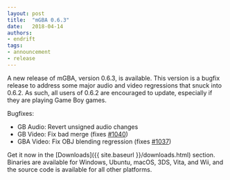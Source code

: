 ```yaml
---
layout: post
title:  "mGBA 0.6.3"
date:   2018-04-14
authors:
- endrift
tags:
- announcement
- release
---
```

A new release of mGBA, version 0.6.3, is available. This version is a bugfix release to address some major audio and video regressions that snuck into 0.6.2. As such, all users of 0.6.2 are encouraged to update, especially if they are playing Game Boy games.<!--more-->

Bugfixes:

 - GB Audio: Revert unsigned audio changes
 - GB Video: Fix bad merge (fixes [#1040](https://mgba.io/i/1040))
 - GBA Video: Fix OBJ blending regression (fixes [#1037](https://mgba.io/i/1037))

Get it now in the [Downloads]({{ site.baseurl }}/downloads.html) section. Binaries are available for Windows, Ubuntu, macOS, 3DS, Vita, and Wii, and the source code is available for all other platforms.
